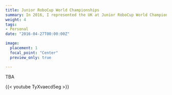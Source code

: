 ```yaml
---
title: Junior RoboCup World Championships
summary: In 2016, I represented the UK at Junior RoboCup World Championships.
weight: 4
tags:
- Personal
date: "2016-04-27T00:00:00Z"

image:
  placement: 1
  focal_point: "Center"
  preview_only: true

---
```


TBA

{{< youtube TyXvaecd5eg >}}

